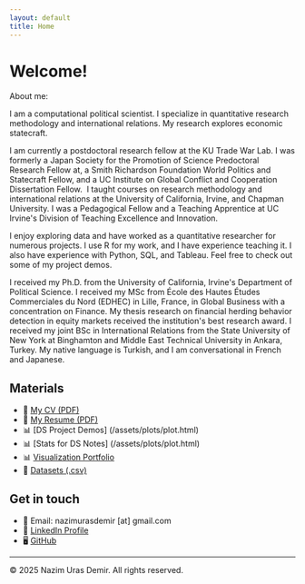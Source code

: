 ```yaml
---
layout: default
title: Home
---
```


# Welcome!

About me:

I am a computational political scientist. I specialize in quantitative research methodology and international relations. My research explores economic statecraft.

I am currently a postdoctoral research fellow at the KU Trade War Lab. I was formerly a Japan Society for the Promotion of Science Predoctoral Research Fellow at, a Smith Richardson Foundation World Politics and Statecraft Fellow, and a UC Institute on Global Conflict and Cooperation Dissertation Fellow.
​
I taught courses on research methodology and international relations at the University of California, Irvine, and Chapman University. I was a Pedagogical Fellow and a Teaching Apprentice at UC Irvine's Division of Teaching Excellence and Innovation.
 
I enjoy exploring data and have worked as a quantitative researcher for numerous projects. I use R for my work, and I have experience teaching it. I also have experience with Python, SQL, and Tableau. Feel free to check out some of my project demos.
 
I received my Ph.D. from the University of California, Irvine's Department of Political Science. I received my MSc from École des Hautes Études Commerciales du Nord (EDHEC) in Lille, France, in Global Business with a concentration on Finance. My thesis research on financial herding behavior detection in equity markets received the institution's best research award. I received my joint BSc in International Relations from the State University of New York at Binghamton and Middle East Technical University in Ankara, Turkey. My native language is Turkish, and I am conversational in French and Japanese.

## Materials

- 📄 [My CV (PDF)](/assets/docs/CV_2025.pdf)
- 📄 [My Resume (PDF)](/assets/docs/resume_2025.pdf) 
- 📊 [DS Project Demos] (/assets/plots/plot.html)
- 📊 [Stats for DS Notes] (/assets/plots/plot.html)
- 📊 [Visualization Portfolio](/assets/plots/plot.html)
- 📂 [Datasets (.csv)](/assets/data/data.csv)

## Get in touch

- 📧 Email: nazimurasdemir [at] gmail.com
- 💼 [LinkedIn Profile](https://www.linkedin.com/in/nazimurasdemir)
- 🖥️ [GitHub](https://github.com/urasdemir)
  
---

© 2025 Nazim Uras Demir. All rights reserved.
